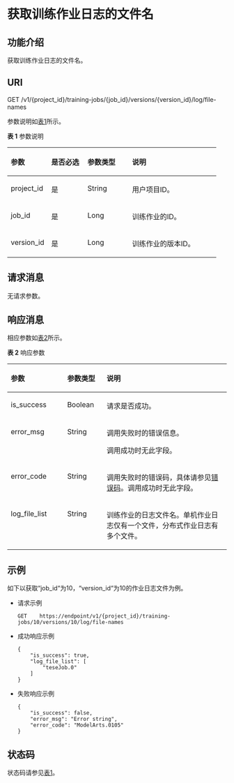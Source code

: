 # 获取训练作业日志的文件名<a name="modelarts_03_0054"></a>

## 功能介绍<a name="section43804588"></a>

获取训练作业日志的文件名。

## URI<a name="section58696980"></a>

GET /v1/\{project\_id\}/training-jobs/\{job\_id\}/versions/\{version\_id\}/log/file-names

参数说明如[表1](#table4669394316232)所示。

**表 1**  参数说明

<a name="table4669394316232"></a>
<table><thead align="left"><tr id="row1698378816232"><th class="cellrowborder" valign="top" width="19.36%" id="mcps1.2.5.1.1"><p id="p3928616250"><a name="p3928616250"></a><a name="p3928616250"></a>参数</p>
</th>
<th class="cellrowborder" valign="top" width="17.380000000000003%" id="mcps1.2.5.1.2"><p id="p318220716250"><a name="p318220716250"></a><a name="p318220716250"></a>是否必选</p>
</th>
<th class="cellrowborder" valign="top" width="21.34%" id="mcps1.2.5.1.3"><p id="p5643224916250"><a name="p5643224916250"></a><a name="p5643224916250"></a>参数类型</p>
</th>
<th class="cellrowborder" valign="top" width="41.92%" id="mcps1.2.5.1.4"><p id="p760948416250"><a name="p760948416250"></a><a name="p760948416250"></a>说明</p>
</th>
</tr>
</thead>
<tbody><tr id="row6661219316232"><td class="cellrowborder" valign="top" width="19.36%" headers="mcps1.2.5.1.1 "><p id="p6394012216250"><a name="p6394012216250"></a><a name="p6394012216250"></a>project_id</p>
</td>
<td class="cellrowborder" valign="top" width="17.380000000000003%" headers="mcps1.2.5.1.2 "><p id="p1176739816250"><a name="p1176739816250"></a><a name="p1176739816250"></a>是</p>
</td>
<td class="cellrowborder" valign="top" width="21.34%" headers="mcps1.2.5.1.3 "><p id="p1363517816250"><a name="p1363517816250"></a><a name="p1363517816250"></a>String</p>
</td>
<td class="cellrowborder" valign="top" width="41.92%" headers="mcps1.2.5.1.4 "><p id="p3070766316250"><a name="p3070766316250"></a><a name="p3070766316250"></a>用户项目ID。</p>
</td>
</tr>
<tr id="row2898837316232"><td class="cellrowborder" valign="top" width="19.36%" headers="mcps1.2.5.1.1 "><p id="p1217225116250"><a name="p1217225116250"></a><a name="p1217225116250"></a>job_id</p>
</td>
<td class="cellrowborder" valign="top" width="17.380000000000003%" headers="mcps1.2.5.1.2 "><p id="p4642824116250"><a name="p4642824116250"></a><a name="p4642824116250"></a>是</p>
</td>
<td class="cellrowborder" valign="top" width="21.34%" headers="mcps1.2.5.1.3 "><p id="p259117616250"><a name="p259117616250"></a><a name="p259117616250"></a>Long</p>
</td>
<td class="cellrowborder" valign="top" width="41.92%" headers="mcps1.2.5.1.4 "><p id="p855869516250"><a name="p855869516250"></a><a name="p855869516250"></a>训练作业的ID。</p>
</td>
</tr>
<tr id="row212991911419"><td class="cellrowborder" valign="top" width="19.36%" headers="mcps1.2.5.1.1 "><p id="p1131191914416"><a name="p1131191914416"></a><a name="p1131191914416"></a>version_id</p>
</td>
<td class="cellrowborder" valign="top" width="17.380000000000003%" headers="mcps1.2.5.1.2 "><p id="p453211267419"><a name="p453211267419"></a><a name="p453211267419"></a>是</p>
</td>
<td class="cellrowborder" valign="top" width="21.34%" headers="mcps1.2.5.1.3 "><p id="p15131119148"><a name="p15131119148"></a><a name="p15131119148"></a>Long</p>
</td>
<td class="cellrowborder" valign="top" width="41.92%" headers="mcps1.2.5.1.4 "><p id="p15131161912419"><a name="p15131161912419"></a><a name="p15131161912419"></a>训练作业的版本ID。</p>
</td>
</tr>
</tbody>
</table>

## 请求消息<a name="section441563135511"></a>

无请求参数。

## 响应消息<a name="section41752178"></a>

相应参数如[表2](#table3969737616316)所示。

**表 2**  响应参数

<a name="table3969737616316"></a>
<table><thead align="left"><tr id="row4420603516316"><th class="cellrowborder" valign="top" width="25.722572257225725%" id="mcps1.2.4.1.1"><p id="p201671416332"><a name="p201671416332"></a><a name="p201671416332"></a>参数</p>
</th>
<th class="cellrowborder" valign="top" width="18.001800180018%" id="mcps1.2.4.1.2"><p id="p1121753616332"><a name="p1121753616332"></a><a name="p1121753616332"></a>参数类型</p>
</th>
<th class="cellrowborder" valign="top" width="56.27562756275627%" id="mcps1.2.4.1.3"><p id="p3620524816332"><a name="p3620524816332"></a><a name="p3620524816332"></a>说明</p>
</th>
</tr>
</thead>
<tbody><tr id="row4112635105011"><td class="cellrowborder" valign="top" width="25.722572257225725%" headers="mcps1.2.4.1.1 "><p id="p2530905217407"><a name="p2530905217407"></a><a name="p2530905217407"></a>is_success</p>
</td>
<td class="cellrowborder" valign="top" width="18.001800180018%" headers="mcps1.2.4.1.2 "><p id="p2536505617407"><a name="p2536505617407"></a><a name="p2536505617407"></a>Boolean</p>
</td>
<td class="cellrowborder" valign="top" width="56.27562756275627%" headers="mcps1.2.4.1.3 "><p id="p4130369517407"><a name="p4130369517407"></a><a name="p4130369517407"></a>请求是否成功。</p>
</td>
</tr>
<tr id="row13693818959"><td class="cellrowborder" valign="top" width="25.722572257225725%" headers="mcps1.2.4.1.1 "><p id="p36949182517"><a name="p36949182517"></a><a name="p36949182517"></a>error_msg</p>
</td>
<td class="cellrowborder" valign="top" width="18.001800180018%" headers="mcps1.2.4.1.2 "><p id="p4694111814518"><a name="p4694111814518"></a><a name="p4694111814518"></a>String</p>
</td>
<td class="cellrowborder" valign="top" width="56.27562756275627%" headers="mcps1.2.4.1.3 "><p id="p1883217281754"><a name="p1883217281754"></a><a name="p1883217281754"></a>调用失败时的错误信息。</p>
<p id="p283417281056"><a name="p283417281056"></a><a name="p283417281056"></a>调用成功时无此字段。</p>
</td>
</tr>
<tr id="row1122668316316"><td class="cellrowborder" valign="top" width="25.722572257225725%" headers="mcps1.2.4.1.1 "><p id="p2549041516332"><a name="p2549041516332"></a><a name="p2549041516332"></a>error_code</p>
</td>
<td class="cellrowborder" valign="top" width="18.001800180018%" headers="mcps1.2.4.1.2 "><p id="p732886516332"><a name="p732886516332"></a><a name="p732886516332"></a>String</p>
</td>
<td class="cellrowborder" valign="top" width="56.27562756275627%" headers="mcps1.2.4.1.3 "><p id="p5676720116332"><a name="p5676720116332"></a><a name="p5676720116332"></a>调用失败时的错误码，具体请参见<a href="错误码.md">错误码</a>。调用成功时无此字段。</p>
</td>
</tr>
<tr id="row977626816316"><td class="cellrowborder" valign="top" width="25.722572257225725%" headers="mcps1.2.4.1.1 "><p id="p306381116332"><a name="p306381116332"></a><a name="p306381116332"></a>log_file_list</p>
</td>
<td class="cellrowborder" valign="top" width="18.001800180018%" headers="mcps1.2.4.1.2 "><p id="p3611764516332"><a name="p3611764516332"></a><a name="p3611764516332"></a>String</p>
</td>
<td class="cellrowborder" valign="top" width="56.27562756275627%" headers="mcps1.2.4.1.3 "><p id="p3984816716332"><a name="p3984816716332"></a><a name="p3984816716332"></a>训练作业的日志文件名。单机作业日志仅有一个文件，分布式作业日志有多个文件。</p>
</td>
</tr>
</tbody>
</table>

## 示例<a name="section443195819497"></a>

如下以获取“job\_id“为10，“version\_id“为10的作业日志文件为例。

-   请求示例

    ```
    GET    https://endpoint/v1/{project_id}/training-jobs/10/versions/10/log/file-names
    ```


-   成功响应示例

    ```
    {
        "is_success": true,
        "log_file_list": [
            "teseJob.0"
        ]
    }
    ```

-   失败响应示例

    ```
    {
        "is_success": false,
        "error_msg": "Error string",
        "error_code": "ModelArts.0105"
    }
    ```


## 状态码<a name="section16342114917109"></a>

状态码请参见[表1](状态码.md#table1450010510213)。

